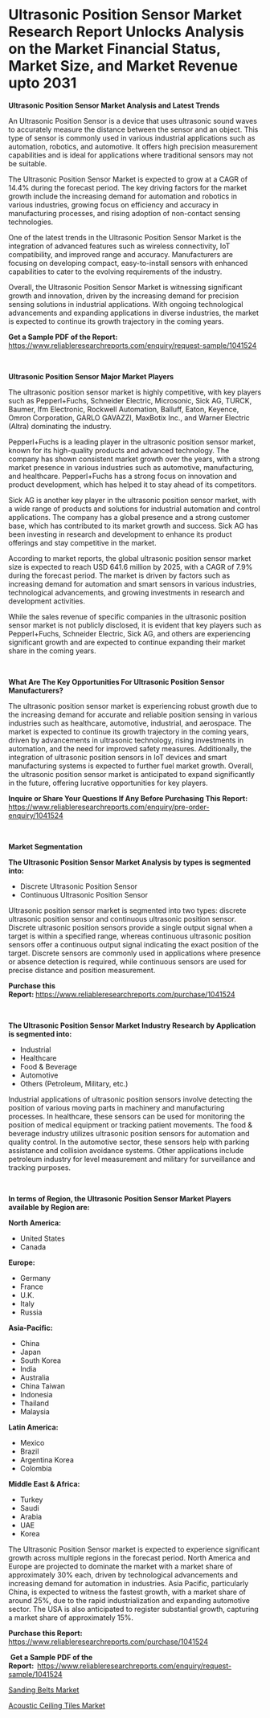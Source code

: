 <p><h1>Ultrasonic Position Sensor Market Research Report Unlocks Analysis on the Market Financial Status, Market Size, and Market Revenue upto 2031</h1></p><p><strong>Ultrasonic Position Sensor Market Analysis and Latest Trends</strong></p>
<p><p>An Ultrasonic Position Sensor is a device that uses ultrasonic sound waves to accurately measure the distance between the sensor and an object. This type of sensor is commonly used in various industrial applications such as automation, robotics, and automotive. It offers high precision measurement capabilities and is ideal for applications where traditional sensors may not be suitable.</p><p>The Ultrasonic Position Sensor Market is expected to grow at a CAGR of 14.4% during the forecast period. The key driving factors for the market growth include the increasing demand for automation and robotics in various industries, growing focus on efficiency and accuracy in manufacturing processes, and rising adoption of non-contact sensing technologies.</p><p>One of the latest trends in the Ultrasonic Position Sensor Market is the integration of advanced features such as wireless connectivity, IoT compatibility, and improved range and accuracy. Manufacturers are focusing on developing compact, easy-to-install sensors with enhanced capabilities to cater to the evolving requirements of the industry.</p><p>Overall, the Ultrasonic Position Sensor Market is witnessing significant growth and innovation, driven by the increasing demand for precision sensing solutions in industrial applications. With ongoing technological advancements and expanding applications in diverse industries, the market is expected to continue its growth trajectory in the coming years.</p></p>
<p><strong>Get a Sample PDF of the Report:&nbsp;</strong> <a href="https://www.reliableresearchreports.com/enquiry/request-sample/1041524">https://www.reliableresearchreports.com/enquiry/request-sample/1041524</a></p>
<p>&nbsp;</p>
<p><strong>Ultrasonic Position Sensor Major Market Players</strong></p>
<p><p>The ultrasonic position sensor market is highly competitive, with key players such as Pepperl+Fuchs, Schneider Electric, Microsonic, Sick AG, TURCK, Baumer, Ifm Electronic, Rockwell Automation, Balluff, Eaton, Keyence, Omron Corporation, GARLO GAVAZZI, MaxBotix Inc., and Warner Electric (Altra) dominating the industry.</p><p>Pepperl+Fuchs is a leading player in the ultrasonic position sensor market, known for its high-quality products and advanced technology. The company has shown consistent market growth over the years, with a strong market presence in various industries such as automotive, manufacturing, and healthcare. Pepperl+Fuchs has a strong focus on innovation and product development, which has helped it to stay ahead of its competitors.</p><p>Sick AG is another key player in the ultrasonic position sensor market, with a wide range of products and solutions for industrial automation and control applications. The company has a global presence and a strong customer base, which has contributed to its market growth and success. Sick AG has been investing in research and development to enhance its product offerings and stay competitive in the market.</p><p>According to market reports, the global ultrasonic position sensor market size is expected to reach USD 641.6 million by 2025, with a CAGR of 7.9% during the forecast period. The market is driven by factors such as increasing demand for automation and smart sensors in various industries, technological advancements, and growing investments in research and development activities.</p><p>While the sales revenue of specific companies in the ultrasonic position sensor market is not publicly disclosed, it is evident that key players such as Pepperl+Fuchs, Schneider Electric, Sick AG, and others are experiencing significant growth and are expected to continue expanding their market share in the coming years.</p></p>
<p>&nbsp;</p>
<p><strong>What Are The Key Opportunities For Ultrasonic Position Sensor Manufacturers?</strong></p>
<p><p>The ultrasonic position sensor market is experiencing robust growth due to the increasing demand for accurate and reliable position sensing in various industries such as healthcare, automotive, industrial, and aerospace. The market is expected to continue its growth trajectory in the coming years, driven by advancements in ultrasonic technology, rising investments in automation, and the need for improved safety measures. Additionally, the integration of ultrasonic position sensors in IoT devices and smart manufacturing systems is expected to further fuel market growth. Overall, the ultrasonic position sensor market is anticipated to expand significantly in the future, offering lucrative opportunities for key players.</p></p>
<p><strong>Inquire or Share Your Questions If Any Before Purchasing This Report:</strong> <a href="https://www.reliableresearchreports.com/enquiry/pre-order-enquiry/1041524">https://www.reliableresearchreports.com/enquiry/pre-order-enquiry/1041524</a></p>
<p>&nbsp;</p>
<p><strong>Market Segmentation</strong></p>
<p><strong>The Ultrasonic Position Sensor Market Analysis by types is segmented into:</strong></p>
<p><ul><li>Discrete Ultrasonic Position Sensor</li><li>Continuous Ultrasonic Position Sensor</li></ul></p>
<p><p>Ultrasonic position sensor market is segmented into two types: discrete ultrasonic position sensor and continuous ultrasonic position sensor. Discrete ultrasonic position sensors provide a single output signal when a target is within a specified range, whereas continuous ultrasonic position sensors offer a continuous output signal indicating the exact position of the target. Discrete sensors are commonly used in applications where presence or absence detection is required, while continuous sensors are used for precise distance and position measurement.</p></p>
<p><strong>Purchase this Report:&nbsp;</strong><a href="https://www.reliableresearchreports.com/purchase/1041524">https://www.reliableresearchreports.com/purchase/1041524</a></p>
<p>&nbsp;</p>
<p><strong>The Ultrasonic Position Sensor Market Industry Research by Application is segmented into:</strong></p>
<p><ul><li>Industrial</li><li>Healthcare</li><li>Food & Beverage</li><li>Automotive</li><li>Others (Petroleum, Military, etc.)</li></ul></p>
<p><p>Industrial applications of ultrasonic position sensors involve detecting the position of various moving parts in machinery and manufacturing processes. In healthcare, these sensors can be used for monitoring the position of medical equipment or tracking patient movements. The food & beverage industry utilizes ultrasonic position sensors for automation and quality control. In the automotive sector, these sensors help with parking assistance and collision avoidance systems. Other applications include petroleum industry for level measurement and military for surveillance and tracking purposes.</p></p>
<p>&nbsp;</p>
<p><strong>In terms of Region, the Ultrasonic Position Sensor Market Players available by Region are:</strong></p>
<p>
    <p> <strong> North America: </strong>
        <ul>
            <li>United States</li>
            <li>Canada</li>
        </ul>
        </p> 
    <p> <strong> Europe: </strong>
        <ul>
            <li>Germany</li>
            <li>France</li>
            <li>U.K.</li>
            <li>Italy</li>
            <li>Russia</li>
        </ul>
        </p> 
    <p> <strong> Asia-Pacific: </strong>
        <ul>
            <li>China</li>
            <li>Japan</li>
            <li>South Korea</li>
            <li>India</li>
            <li>Australia</li>
            <li>China Taiwan</li>
            <li>Indonesia</li>
            <li>Thailand</li>
            <li>Malaysia</li>
        </ul>
        </p> 
    <p> <strong> Latin America: </strong>
        <ul>
            <li>Mexico</li>
            <li>Brazil</li>
            <li>Argentina Korea</li>
            <li>Colombia</li>
        </ul>
        </p> 
    <p> <strong> Middle East & Africa: </strong>
        <ul>
            <li>Turkey</li>
            <li>Saudi</li>
            <li>Arabia</li>
            <li>UAE</li>
            <li>Korea</li>
        </ul>
    </p>
    </p>
<p><p>The Ultrasonic Position Sensor market is expected to experience significant growth across multiple regions in the forecast period. North America and Europe are projected to dominate the market with a market share of approximately 30% each, driven by technological advancements and increasing demand for automation in industries. Asia Pacific, particularly China, is expected to witness the fastest growth, with a market share of around 25%, due to the rapid industrialization and expanding automotive sector. The USA is also anticipated to register substantial growth, capturing a market share of approximately 15%.</p></p>
<p><strong>Purchase this Report: </strong><a href="https://www.reliableresearchreports.com/purchase/1041524">https://www.reliableresearchreports.com/purchase/1041524</a></p>
<p>&nbsp;<strong>Get a Sample PDF of the Report:&nbsp;&nbsp;</strong><a href="https://www.reliableresearchreports.com/enquiry/request-sample/1041524">https://www.reliableresearchreports.com/enquiry/request-sample/1041524</a></p>
<p><strong></strong></p>
<p><p><a href="https://ivy-potential-64b.notion.site/Sanding-Belts-Market-Insights-Market-Players-and-Forecast-Till-2031-c5b14787b52f4257a7e043faf19a7d81">Sanding Belts Market</a></p><p><a href="https://butternut-bug-553.notion.site/Acoustic-Ceiling-Tiles-Market-Size-Market-Trends-and-Growth-Outlook-forecasted-for-period-from-202-f6c3e306a587496e908fbc7fa2ee96e2">Acoustic Ceiling Tiles Market</a></p></p>